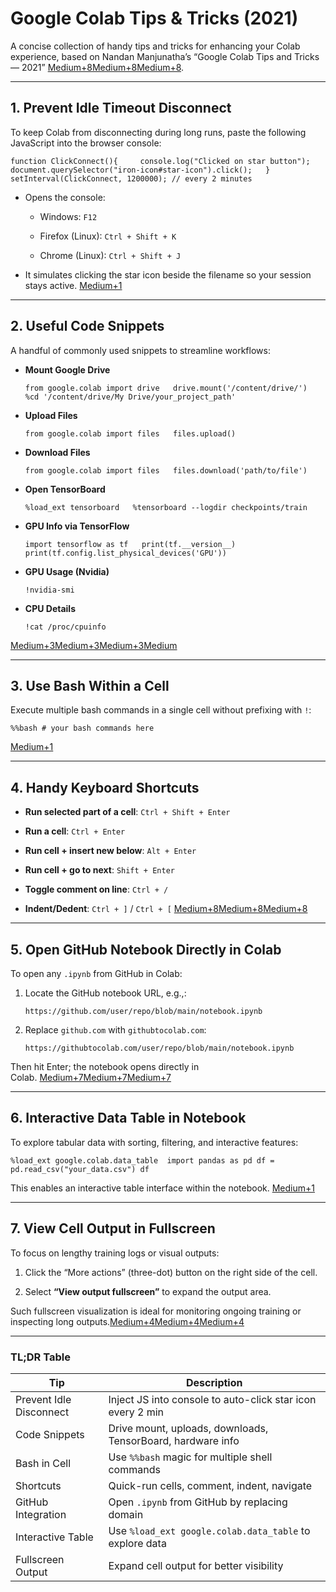 # Google Colab Tips & Tricks (2021)

A concise collection of handy tips and tricks for enhancing your Colab experience, based on Nandan Manjunatha’s “Google Colab Tips and Tricks — 2021” [Medium+8Medium+8Medium+8](https://medium.com/curious-manava/google-colab-tips-and-tricks-2021-58e6289cc0fc?utm_source=chatgpt.com).

---

## 1. Prevent Idle Timeout Disconnect

To keep Colab from disconnecting during long runs, paste the following JavaScript into the browser console:

`function ClickConnect(){     console.log("Clicked on star button");      document.querySelector("iron-icon#star-icon").click();   } setInterval(ClickConnect, 1200000); // every 2 minutes`

- Opens the console:
    
    - Windows: `F12`
        
    - Firefox (Linux): `Ctrl + Shift + K`
        
    - Chrome (Linux): `Ctrl + Shift + J`
        
- It simulates clicking the star icon beside the filename so your session stays active. [Medium+1](https://medium.com/curious-manava/google-colab-tips-and-tricks-2021-58e6289cc0fc?utm_source=chatgpt.com)
    

---

## 2. Useful Code Snippets

A handful of commonly used snippets to streamline workflows:

- **Mount Google Drive**
    
    `from google.colab import drive   drive.mount('/content/drive/')   %cd '/content/drive/My Drive/your_project_path'`
    
- **Upload Files**
    
    `from google.colab import files   files.upload()`
    
- **Download Files**
    
    `from google.colab import files   files.download('path/to/file')`
    
- **Open TensorBoard**
    
    `%load_ext tensorboard   %tensorboard --logdir checkpoints/train`
    
- **GPU Info via TensorFlow**
    
    `import tensorflow as tf   print(tf.__version__)   print(tf.config.list_physical_devices('GPU'))`
    
- **GPU Usage (Nvidia)**
    
    `!nvidia-smi`
    
- **CPU Details**
    
    `!cat /proc/cpuinfo`
    

[Medium+3Medium+3Medium+3](https://medium.com/curious-manava/google-colab-tips-and-tricks-2021-58e6289cc0fc?utm_source=chatgpt.com)[Medium](https://manavmandal.medium.com/image-classifier-using-cnns-4cc040a5ea4c?source=rss-------1&utm_source=chatgpt.com)

---

## 3. Use Bash Within a Cell

Execute multiple bash commands in a single cell without prefixing with `!`:

`%%bash # your bash commands here`

[Medium+1](https://medium.com/curious-manava/google-colab-tips-and-tricks-2021-58e6289cc0fc?utm_source=chatgpt.com)

---

## 4. Handy Keyboard Shortcuts

- **Run selected part of a cell**: `Ctrl + Shift + Enter`
    
- **Run a cell**: `Ctrl + Enter`
    
- **Run cell + insert new below**: `Alt + Enter`
    
- **Run cell + go to next**: `Shift + Enter`
    
- **Toggle comment on line**: `Ctrl + /`
    
- **Indent/Dedent**: `Ctrl + ]` / `Ctrl + [` [Medium+8Medium+8Medium+8](https://medium.com/curious-manava/google-colab-tips-and-tricks-2021-58e6289cc0fc?utm_source=chatgpt.com)
    

---

## 5. Open GitHub Notebook Directly in Colab

To open any `.ipynb` from GitHub in Colab:

1. Locate the GitHub notebook URL, e.g.,:
    
    `https://github.com/user/repo/blob/main/notebook.ipynb`
    
2. Replace `github.com` with `githubtocolab.com`:
    
    `https://githubtocolab.com/user/repo/blob/main/notebook.ipynb`
    

Then hit Enter; the notebook opens directly in Colab. [Medium+7Medium+7Medium+7](https://medium.com/curious-manava/google-colab-tips-and-tricks-2021-58e6289cc0fc?utm_source=chatgpt.com)

---

## 6. Interactive Data Table in Notebook

To explore tabular data with sorting, filtering, and interactive features:

`%load_ext google.colab.data_table  import pandas as pd df = pd.read_csv("your_data.csv") df`

This enables an interactive table interface within the notebook. [Medium+1](https://medium.com/curious-manava/google-colab-tips-and-tricks-2021-58e6289cc0fc?utm_source=chatgpt.com)

---

## 7. View Cell Output in Fullscreen

To focus on lengthy training logs or visual outputs:

1. Click the “More actions” (three-dot) button on the right side of the cell.
    
2. Select **“View output fullscreen”** to expand the output area.
    

Such fullscreen visualization is ideal for monitoring ongoing training or inspecting long outputs.[Medium+4Medium+4Medium+4](https://medium.com/curious-manava/google-colab-tips-and-tricks-2021-58e6289cc0fc?utm_source=chatgpt.com)

---

### TL;DR Table

|Tip|Description|
|---|---|
|Prevent Idle Disconnect|Inject JS into console to auto-click star icon every 2 min|
|Code Snippets|Drive mount, uploads, downloads, TensorBoard, hardware info|
|Bash in Cell|Use `%%bash` magic for multiple shell commands|
|Shortcuts|Quick-run cells, comment, indent, navigate|
|GitHub Integration|Open `.ipynb` from GitHub by replacing domain|
|Interactive Table|Use `%load_ext google.colab.data_table` to explore data|
|Fullscreen Output|Expand cell output for better visibility|